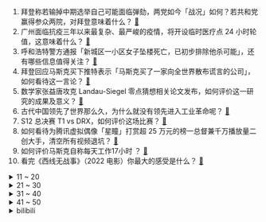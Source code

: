 1. 拜登称若输掉中期选举自己可能面临弹劾，两党如今「战况」如何？若共和党赢得参众两院，对拜登意味着什么？ [:link:](https://www.zhihu.com/question/564828515)
2. 广州面临抗疫三年以来最复杂、最严峻的疫情，将开设临时医疗点 24 小时轮值，这意味着什么？ [:link:](https://www.zhihu.com/question/564795252)
3. 呼和浩特警方通报「新城区一小区女子坠楼死亡，已初步排除他杀可能」，还有哪些信息值得关注？ [:link:](https://www.zhihu.com/question/564776835)
4. 拜登回应马斯克买下推特表示「马斯克买了一家向全世界散布谎言的公司」，如何看待这一言论？ [:link:](https://www.zhihu.com/question/564825251)
5. 数学家张益唐攻克 Landau-Siegel 零点猜想相关论文发布，如何评价这一研究的成果及意义？ [:link:](https://www.zhihu.com/question/564799818)
6. 古代中国领先了世界那么久，为什么就没有领先进入工业革命呢？ [:link:](https://www.zhihu.com/question/51280716)
7. S12 总决赛 T1 vs DRX，如何评价这场比赛？ [:link:](https://www.zhihu.com/question/564959209)
8. 如何看待为腾讯虚拟偶像「星瞳」打赏超 25 万元的榜一总督兼千万播放量二创大手，清空所有视频退坑？ [:link:](https://www.zhihu.com/question/564405578)
9. 如何评价马斯克自称每天工作17小时 ？ [:link:](https://www.zhihu.com/question/564801848)
10. 看完《西线无战事》（2022 电影）你最大的感受是什么？ [:link:](https://www.zhihu.com/question/563929700)
<details>
<summary>11 ~ 20</summary>

11. 玩命学习是种怎样的体验？ [:link:](https://www.zhihu.com/question/35378591)
12. 大闸蟹为什么要绑绳？ [:link:](https://www.zhihu.com/question/321386692)
13. 《原神》去掉氪金元素后是不是能成为一款神作？ [:link:](https://www.zhihu.com/question/426768952)
14. 所谓“高需求宝宝“是不是惯出来的？ [:link:](https://www.zhihu.com/question/355185400)
15. 国考行测最高分能达到多少？ [:link:](https://www.zhihu.com/question/271548602)
16. 近年来，至少 1400 名美国华裔科学家转而到中国开展研究。如何看待新一轮的「归国潮」？ [:link:](https://www.zhihu.com/question/564619685)
17. 为什么宾利、劳斯莱斯、迈巴赫大多使用5L以上的12缸发动机，但马力却很小，也就500左右甚至不到? [:link:](https://www.zhihu.com/question/559041698)
18. 讨好型人格为什么会让人讨厌？ [:link:](https://www.zhihu.com/question/558032612)
19. 如何看待哔哩哔哩副总裁张峰不再负责游戏业务，全权移交给陈睿，游戏行业的人怎么看？ [:link:](https://www.zhihu.com/question/564647751)
20. 网文成功必须以［爽］为大前提吗？ [:link:](https://www.zhihu.com/question/564063732)
</details>
<details>
<summary>21 ~ 30</summary>

21. 为什么说没经过训练的人跳伞非死即伤？ [:link:](https://www.zhihu.com/question/358081141)
22. 喜茶等多家茶饮品牌联合抵制外卖满减，均改为满减一元或取消，哪些因素导致？会带来哪些影响？ [:link:](https://www.zhihu.com/question/564778646)
23. 红薯为什么不能主粮化？ [:link:](https://www.zhihu.com/question/37205624)
24. 11 月起多地核酸检测收费，多人混检最低 3 元/人次，哪些信息值得关注？ [:link:](https://www.zhihu.com/question/564776780)
25. 如何评价《王者荣耀•世界》游戏质量？ [:link:](https://www.zhihu.com/question/561290653)
26. 轿车定速巡航失灵，男子 126 码行驶 2 小时，碰到类似紧急情况，该如何处理？ [:link:](https://www.zhihu.com/question/564577037)
27. 男子请他人为孕妇让座被疑道德绑架，如何看待此事？ [:link:](https://www.zhihu.com/question/564823771)
28. 福州不再公布无症状感染者流调，当地回应称「让流调队员全力投入流调溯源工作中」，如何看待这一做法？ [:link:](https://www.zhihu.com/question/564785366)
29. 俄称将公布英国参与袭击黑海舰队的证据，此举会对当下国际形势带来哪些影响？ [:link:](https://www.zhihu.com/question/564577614)
30. 如果你能拥有任何与食物相关的超级力量，你想拥有什么？ [:link:](https://www.zhihu.com/question/354112974)
</details>
<details>
<summary>31 ~ 40</summary>

31. 大学天文学专业学的到底是什么？是不是看星星，是不是特别浪漫主义的那种？ [:link:](https://www.zhihu.com/question/382507498)
32. 广州市海珠区全域严格控制人员流动，每户每日 1 人外出，地铁公交暂停服务，哪些信息值得关注？ [:link:](https://www.zhihu.com/question/564780092)
33. 小明买的花生酱被路人甲顺走导致路人甲孩子食用后过敏身死，小明有责任吗？ [:link:](https://www.zhihu.com/question/564243735)
34. 如何看待《原神》须弥小吉祥草王「 白草净华·纳西妲」传说任务「智慧主之章 」剧情内容？ [:link:](https://www.zhihu.com/question/563752745)
35. 电影《万里归途》有什么细思极恐的细节？ [:link:](https://www.zhihu.com/question/554025257)
36. 你有什么自己悟出来的道理吗？ [:link:](https://www.zhihu.com/question/557600391)
37. 埃尔多安称「西方国家一边上『人道课』一边对非洲饥荒漠不关心「这是耻辱」，如何评价这一言论？ [:link:](https://www.zhihu.com/question/564816957)
38. 平时不联系你的朋友向你借钱怎么办？ [:link:](https://www.zhihu.com/question/561963424)
39. 记者卧底「网课入侵」群，群员 00 后居多，男性占比超 7 成，「网课爆破」是否涉嫌违法犯罪？ [:link:](https://www.zhihu.com/question/564787315)
40. 有哪些电脑必备软件？ [:link:](https://www.zhihu.com/question/322347593)
</details>
<details>
<summary>41 ~ 50</summary>

41. 公司无故开除女员工，收到仲裁后恶意用 100 多斤硬币清偿被罚，如何看待此事？该事件反映出哪些问题？ [:link:](https://www.zhihu.com/question/564381956)
42. 外媒曝光乌军 1300 个星链终端因欠费掉线，这会带来哪些影响？后续会如何发展？ [:link:](https://www.zhihu.com/question/564960233)
43. 印度一女婴体内竟有 8 个寄生胎，寄生胎是如何形成的？ [:link:](https://www.zhihu.com/question/564840149)
44. 为什么公考题目都已经多到做不完了还要这样设计呢？ [:link:](https://www.zhihu.com/question/552337903)
45. 外媒称白宫计划在中期选举后推进反垄断立法，以制约科技巨头公司的权势，将带来哪些影响？ [:link:](https://www.zhihu.com/question/564832268)
46. 11 月白鹤滩水电站三天投产两台机组，实现一台百万千瓦机组投产有多难？全面建成投产后将发挥哪些效益？ [:link:](https://www.zhihu.com/question/564841708)
47. 颜宁宣布即将辞去普林斯顿大学教职，到深圳创立医学科学院，可能会给行业带来哪些积极影响？ [:link:](https://www.zhihu.com/question/563949692)
48. 考研一战成硕的前辈们，你们的秘诀是什么？ [:link:](https://www.zhihu.com/question/548691349)
49. 《甄嬛传》中为什么安陵容被封为鹂妃反而很生气？ [:link:](https://www.zhihu.com/question/294012988)
50. 如何评价古装悬疑电视剧《唐朝诡事录》？ [:link:](https://www.zhihu.com/question/555936214)
</details><details>
<summary>bilibili</summary>

1. CSGO玉麒麟本麟上线 [:link:](//www.bilibili.com/video/BV1kG411A75E)
2. 海澜之家空中变装 [:link:](//www.bilibili.com/video/BV1eg41167nC)
3. 氪金游戏策划的人生体验 [:link:](//www.bilibili.com/video/BV1dG411c7Ua)
4. 自律真的会让我变得闪闪发光 [:link:](//www.bilibili.com/video/BV1FG411P7EF)
5. 我也不想上学，但我的老师是初音未来哎 [:link:](//www.bilibili.com/video/BV1pK411m7yN)
6. 【罗翔】“网课爆破”犯了什么法？ [:link:](//www.bilibili.com/video/BV1584y1v7AH)
7. 用恐怖片的方式打开购物节 [:link:](//www.bilibili.com/video/BV1iG411c79s)
8. 《一个故事》 [:link:](//www.bilibili.com/video/BV1md4y1c7bV)
9. 《原神》过场动画-「折枝落梦」 [:link:](//www.bilibili.com/video/BV17D4y1t74j)
10. 【新 概 念 运 镜】 [:link:](//www.bilibili.com/video/BV1E8411h7oe)
<details>
<summary>11 ~ 20</summary>

11. 鹅了个鹅 [:link:](//www.bilibili.com/video/BV1SW4y1x76F)
12. 全网跑的最快的纸箱狗 [:link:](//www.bilibili.com/video/BV16D4y147dY)
13. 那一夜 我复盘了好久 [:link:](//www.bilibili.com/video/BV1PW4y147cK)
14. 骑行浪迹川西，一路风景如画，帐篷里烧炉子做饭好惬意 [:link:](//www.bilibili.com/video/BV1JW4y147UU)
15. 【warma】做这种视频有什么意义？【沃玛的生活/第八期】 [:link:](//www.bilibili.com/video/BV1g84y1q7AC)
16. 五 花 肉 天 花 板 [:link:](//www.bilibili.com/video/BV1zg41167qk)
17. 我收服了MC里所有的生物！！ [:link:](//www.bilibili.com/video/BV1KP4y127Dd)
18. 【花样滑冰】| 约尔花滑 ❤ 纵享丝滑 [:link:](//www.bilibili.com/video/BV1zm4y1c7qx)
19. 看几遍都觉得好笑哈哈哈 [:link:](//www.bilibili.com/video/BV1YV4y137Dz)
20. 男大学生唱第一句我就跪下了 [:link:](//www.bilibili.com/video/BV1UG4y1b7dM)
</details>
<details>
<summary>21 ~ 30</summary>

21. 是时候让舍友懂得如何做一个合格的大学生了 [:link:](//www.bilibili.com/video/BV1Xd4y1k7Je)
22. 在素食主义者面前跪着吃炸鸡，他好虔诚，我哭死 [:link:](//www.bilibili.com/video/BV1gg41167CZ)
23. 茫茫宇宙为何遇不到外星文明，人类只是囚笼角落滋生的苔藓和蟑螂？！！《隐形时代》上 [:link:](//www.bilibili.com/video/BV1iD4y147A1)
24. 不要尝试！！不要尝试！！不要尝试！！ [:link:](//www.bilibili.com/video/BV1te4y117CJ)
25. 猫德学院大战狮子猫家族之空调外机大捷 [:link:](//www.bilibili.com/video/BV1XG411A7j2)
26. 原神尘歌壶花海秋千免费复制码，点击领取 [:link:](//www.bilibili.com/video/BV1ge4y1t7RV)
27. 这一针，扎出了我童年的回忆 [:link:](//www.bilibili.com/video/BV1nD4y1t7Up)
28. 我老婆好像在玩一种很新的东西? [:link:](//www.bilibili.com/video/BV1cd4y1w7Fk)
29. 【原神】劫波莲速刷路线（懒人拍照版）【小草神纳西妲突破材料】 [:link:](//www.bilibili.com/video/BV1f84y1i7e8)
30. “我肯定在几百年前就判过你刑” [:link:](//www.bilibili.com/video/BV1SP411A7Lv)
</details>
<details>
<summary>31 ~ 40</summary>

31. 磨树表演 [:link:](//www.bilibili.com/video/BV1c84y1v7uF)
32. 背叛肉体的下场！这个游戏隐藏着令人窒息的「真相」 [:link:](//www.bilibili.com/video/BV1eg411B7rA)
33. 觉醒年代细节有多疯狂？群演大爷临场发挥一句话，导演泪洒片场 [:link:](//www.bilibili.com/video/BV1AW4y177FW)
34. 花2000元买个18斤石斑鱼头，做成剁椒鱼头，一口下去惊艳了！ [:link:](//www.bilibili.com/video/BV1Ld4y1C7PT)
35. 【明日方舟】尝试剪一种很新的东西 [:link:](//www.bilibili.com/video/BV1nv4y1D7A3)
36. 【22娘×33娘】小2子，露出鸡脚了吧！ [:link:](//www.bilibili.com/video/BV1Bv4y1D71g)
37. 因为淋过雨，所以要把他的伞撕的稀巴烂。 [:link:](//www.bilibili.com/video/BV16t4y1M7W7)
38. 342颗纠缠之缘，大战草神池！ [:link:](//www.bilibili.com/video/BV19e4y1y7M6)
39. 10元工地盒饭历史大亏损，没人买了！！ [:link:](//www.bilibili.com/video/BV1it4y1M7Cb)
40. 为了在MC还原百万奖牌！我拆掉它才发现背后藏着的一句话… [:link:](//www.bilibili.com/video/BV1TP4y1U7cT)
</details>
<details>
<summary>41 ~ 50</summary>

41. 猫猫修理工，但是日语版 [:link:](//www.bilibili.com/video/BV1nW4y177pw)
42. 草神金曲《草神Disco》 [:link:](//www.bilibili.com/video/BV1aY411f7mF)
43. 举头望明月，怕黑的我有了让自己发光的勇气 [:link:](//www.bilibili.com/video/BV1gt4y1K7ao)
44. 大家好，我是梁小龙，B站我来也，各位多多指教！ [:link:](//www.bilibili.com/video/BV1w14y157fD)
45. 当男人聚会不带女友时！ [:link:](//www.bilibili.com/video/BV1WV4y137Bs)
46. 一种可以从底部灌水的杯子，拿起来还不漏？这是啥原理 [:link:](//www.bilibili.com/video/BV1KW4y147oG)
47. 【原神】3.2的主线细节有多夸张？钟离两年前埋下的伏笔，居然在须弥被回收了！ [:link:](//www.bilibili.com/video/BV1n84y1v7CE)
48. 【半佛】恋爱不趁早，可能成祸害 [:link:](//www.bilibili.com/video/BV1Xe4y1s7WZ)
49. 你 这 是 玩 命 [:link:](//www.bilibili.com/video/BV18v4y1D7vG)
50. 社死！第一次见家长，200斤表哥要求公主抱上床？！ [:link:](//www.bilibili.com/video/BV1qe411F7z4)
</details>
<details>
<summary>51 ~ 60</summary>

51. 这才配叫吃席吧！清华状元和游戏职业哥的婚礼吃什么？【婚宴鉴定ep02-YJJ女流】 [:link:](//www.bilibili.com/video/BV1Hg411B7KZ)
52. 【原神翻唱】草神为什么要无脑选择《精精爆》 [:link:](//www.bilibili.com/video/BV1dd4y1c7ZZ)
53. 雨天举着砖块站在路边，还会被溅一身水吗 [:link:](//www.bilibili.com/video/BV1Fe4y1m7CH)
54. 姬 斗 罗 [:link:](//www.bilibili.com/video/BV1Vm4y1c75f)
55. 展示下最近收藏的手表 [:link:](//www.bilibili.com/video/BV1384y1q7SY)
56. 这就是读书的意义吧！房琪一开口迷倒众生，董卿就是国泰民安 #娱乐播报台  #娱乐圈的那些事儿  #不属于你的永远都不是你的 [:link:](//www.bilibili.com/video/BV1pt4y1M7pq)
57. 从来没见过宝剑嫂这么害怕过…（给她准备了大惊喜） [:link:](//www.bilibili.com/video/BV1mv4y1D7UG)
58. 【原神揭开】草神究竟强在哪？纳西妲全方位攻略 [:link:](//www.bilibili.com/video/BV11d4y1c7hV)
59. 今天这顿局，老板的表现格外有排面。 [:link:](//www.bilibili.com/video/BV1oe4y1s7sz)
60. 法语版《爱人错过》？ [:link:](//www.bilibili.com/video/BV1xe4y1t78Y)
</details>
<details>
<summary>61 ~ 70</summary>

61. 口译笔记1，你准备好了吗 [:link:](//www.bilibili.com/video/BV1AV4y137Ne)
62. “当年星爷的这部电影，现在回头看看真是细节满满！” [:link:](//www.bilibili.com/video/BV1uV4y137rX)
63. 你管这叫刮刮乐？ [:link:](//www.bilibili.com/video/BV1wK411S7HU)
64. ⚡️ 小 老 鼠 也 很 可 爱 ⚡️ [:link:](//www.bilibili.com/video/BV1xG4y1h7Kj)
65. 【假装讲电影】爆笑！耗资12亿！超级英雄全是水货！开局死一半！ [:link:](//www.bilibili.com/video/BV1UW4y1x73T)
66. 我们都被草神PV骗了！须弥编剧你没有心啊！！！ [:link:](//www.bilibili.com/video/BV19d4y1c7bX)
67. 【原神】就是你想打魔神战争？ [:link:](//www.bilibili.com/video/BV1iP411w7Nb)
68. 这辈子都没见过这么多妖怪【万圣节人类图鉴】 [:link:](//www.bilibili.com/video/BV1i8411Y7Z4)
69. 【原神】看好了，这才是小草神的正确玩法！ [:link:](//www.bilibili.com/video/BV15V4y137Jt)
70. 当时的我尴尬的甚至可以用脚趾头扣出三室一厅！ [:link:](//www.bilibili.com/video/BV1LP4y1U74J)
</details>
<details>
<summary>71 ~ 80</summary>

71. 喝醉后的行为有多离谱？我们把自己灌醉后记录了下来 [:link:](//www.bilibili.com/video/BV19e4y1y7HV)
72. 【尘歌壶幻梦的城堡】免费复制，属于纳西妲被囚禁时期的美梦具象化城堡。 [:link:](//www.bilibili.com/video/BV1ne4y117kd)
73. 石头人:“头好痒，感觉要长出脑子了。” [:link:](//www.bilibili.com/video/BV1FK411m7Fi)
74. 【私藏馆】Koolulam《One Day》三千人大合唱现场！人生必看的现场 [:link:](//www.bilibili.com/video/BV1414y1V79Z)
75. 星瞳新专《瞳》官方MV公开！ [:link:](//www.bilibili.com/video/BV1MW4y177ZG)
76. 周末不上班玩个游戏虐待一下自己 [:link:](//www.bilibili.com/video/BV1s24y1f7Ts)
77. 假如室友关系像情侣.... [:link:](//www.bilibili.com/video/BV1Te4y117yc)
78. 德国室友: 真的栓Q! 我就没见过半杯就倒的中国小伙!! [:link:](//www.bilibili.com/video/BV1514y1V7Sh)
79. 我，最厚的防线！ [:link:](//www.bilibili.com/video/BV1Nd4y1w7aY)
80. 【阿斗】王权和神权对决！放虎归山终害己？美剧史诗巨作《权力的游戏》第17期 [:link:](//www.bilibili.com/video/BV1x84y1q7GR)
</details>
<details>
<summary>81 ~ 90</summary>

81. 灵异医院竟是日军实验室，侵略者有多该死？经典网剧《灵魂摆渡》第十一回 [:link:](//www.bilibili.com/video/BV118411h7eB)
82. 杜绝一切花里胡哨 这就是满级大佬 [:link:](//www.bilibili.com/video/BV1pV4y1V7ve)
83. 《 奇 怪 的 羊 咩 咩 增 加 了 》 [:link:](//www.bilibili.com/video/BV1ce411F7Bg)
84. 谈 了 恋 爱 的 男 人 果 然 藏 不 住 事 啊 许 嵩 。 [:link:](//www.bilibili.com/video/BV1jd4y1C7aD)
85. 这一次我只负责吃！ [:link:](//www.bilibili.com/video/BV1P14y1V7nJ)
86. 【动画】《小丑》 [:link:](//www.bilibili.com/video/BV1Je4y1t7y9)
87. 不远万里的跨国奔赴，盖瑞抛弃所有到中国追随黄芳莉 [:link:](//www.bilibili.com/video/BV1Ce4y1y7hi)
88. 纳西妲的隐藏玩法 [:link:](//www.bilibili.com/video/BV1c84y1q7Mh)
89. 顶级折磨！！！ [:link:](//www.bilibili.com/video/BV17K411S7i7)
90. 全球十大女富豪，我看看有谁不想努力了？ [:link:](//www.bilibili.com/video/BV1XP4y1m7sD)
</details>
<details>
<summary>91 ~ 100</summary>

91. 摆！ [:link:](//www.bilibili.com/video/BV1Re4y1y7Tf)
92. 当代网友能把遗憾描写到什么程度 [:link:](//www.bilibili.com/video/BV15d4y1c7Pp)
93. 【花果山门派PV】代言人杨洋对话孙悟空，邀你共寻大圣之道！ [:link:](//www.bilibili.com/video/BV1tt4y1K7bJ)
94. 只要爱对了人 哪里都是大床房 [:link:](//www.bilibili.com/video/BV1d84y1i7f7)
95. 蓝色妖姬，但是MC [:link:](//www.bilibili.com/video/BV1He4y1t7mS)
96. Past Lives 停车场 清唱 [:link:](//www.bilibili.com/video/BV1Dv4y1D7fg)
97. “中国式”逗娃：大人在笑，孩子在哭丨家庭教育丨原生家庭 [:link:](//www.bilibili.com/video/BV1qD4y1471p)
98. 人造巨幕？带五台索尼电视开派对！感受沉浸式“翻车”体验！[B站限定抽奖] [:link:](//www.bilibili.com/video/BV1BY411f7ru)
99. 1个人，12年，等 1个奇迹，R级片之王《死侍》是怎样炼成的 [:link:](//www.bilibili.com/video/BV1VD4y1t7d4)
100. 他是懂钓鱼的，钓鱼佬除了鱼，什么都搞 [:link:](//www.bilibili.com/video/BV1we4y1t7eg)
</details></details>